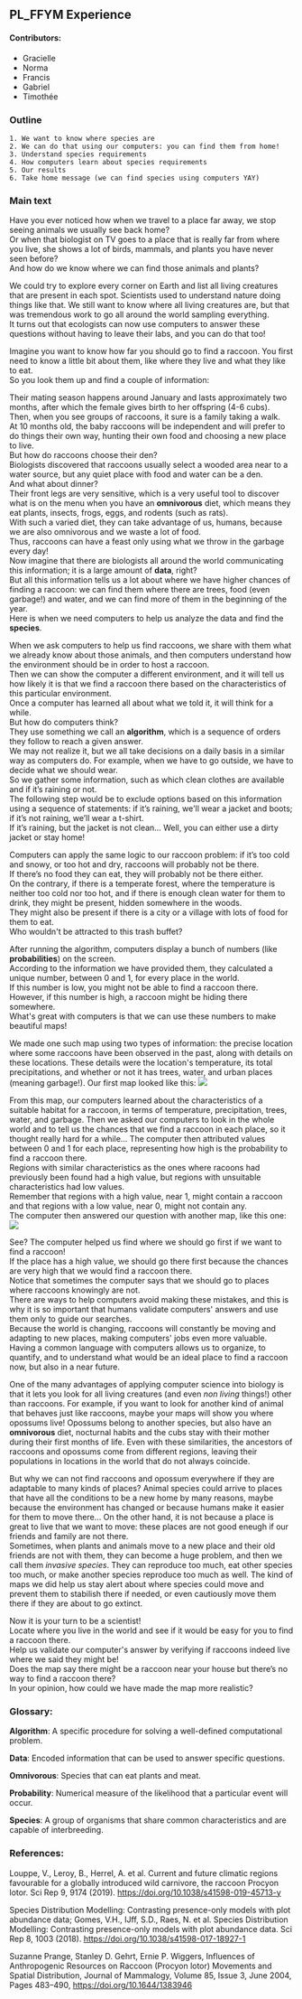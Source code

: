## PL_FFYM Experience
#### Contributors:

- Gracielle  
- Norma  
- Francis
- Gabriel
- Timothée  

### Outline

    1. We want to know where species are  
    2. We can do that using our computers: you can find them from home!  
    3. Understand species requirements  
    4. How computers learn about species requirements  
    5. Our results  
    6. Take home message (we can find species using computers YAY)  


### Main text
Have you ever noticed how when we travel to a place far away, we stop seeing animals we usually see back home?  
Or when that biologist on TV goes to a place that is really far from where you live, she shows a lot of birds, mammals, and plants you have never seen before?  
And how do we know where we can find those animals and plants?  

We could try to explore every corner on Earth and list all living creatures that are present in each spot.
Scientists used to understand nature doing things like that. We still want to know where all living creatures are, but that was tremendous work to go all around the world sampling everything.  
It turns out that ecologists can now use computers to answer these questions without having to leave their labs, and you can do that too!  

Imagine you want to know how far you should go to find a raccoon. You first need to know a little bit about them, like where they live and what they like to eat.  
So you look them up and find a couple of information:  

Their mating season happens around January and lasts approximately two months, after which the female gives birth to her offspring (4-6 cubs).  
Then, when you see groups of raccoons, it sure is a family taking a walk.  
At 10 months old, the baby raccoons will be independent and will prefer to do things their own way, hunting their own food and choosing a new place to live.  
But how do raccoons choose their den?  
Biologists discovered that raccoons usually select a wooded area near to a water source, but any quiet place with food and water can be a den.  
And what about dinner?  
Their front legs are very sensitive, which is a very useful tool to discover what is on the menu when you have an **omnivorous** diet, which means they eat plants, insects, frogs, eggs, and rodents (such as rats).  
With such a varied diet, they can take advantage of us, humans, because we are also omnivorous and we waste a lot of food.  
Thus, raccoons can have a feast only using what we throw in the garbage every day!  
Now imagine that there are biologists all around the world communicating this information; it is a large amount of **data**, right?  
But all this information tells us a lot about where we have higher chances of finding a raccoon: we can find them where there are trees, food (even garbage!) and water, and we can find more of them in the beginning of the year.  
Here is when we need computers to help us analyze the data and find the **species**.

When we ask computers to help us find raccoons, we share with them what we already know about those animals, and then computers understand how the environment should be in order to host a raccoon.  
Then we can show the computer a different environment, and it will tell us how likely it is that we find a raccoon there based on the characteristics of this particular environment.  
Once a computer has learned all about what we told it, it will think for a while.  
But how do computers think?  
They use something we call an **algorithm**, which is a sequence of orders they follow to reach a given answer.  
We may not realize it, but we all take decisions on a daily basis in a similar way as computers do.
For example, when we have to go outside, we have to decide what we should wear.  
So we gather some information, such as which clean clothes are available and if it’s raining or not.  
The following step would be to exclude options based on this information using a sequence of statements: if it’s raining, we'll wear a jacket and boots; if it’s not raining, we’ll wear a t-shirt.  
If it’s raining, but the jacket is not clean… Well, you can either use a dirty jacket or stay home!

Computers can apply the same logic to our raccoon problem: if it’s too cold and snowy, or too hot and dry, raccoons will probably not be there.  
If there’s no food they can eat, they will probably not be there either.  
On the contrary, if there is a temperate forest, where the temperature is neither too cold nor too hot, and if there is enough clean water for them to drink, they might be present, hidden somewhere in the woods.  
They might also be present if there is a city or a village with lots of food for them to eat.  
Who wouldn't be attracted to this trash buffet?

After running the algorithm, computers display a bunch of numbers (like **probabilities**) on the screen.  
According to the information we have provided them, they calculated a unique number, between 0 and 1, for every place in the world.  
If this number is low, you might not be able to find a raccoon there.  
However, if this number is high, a raccoon might be hiding there somewhere.  
What's great with computers is that we can use these numbers to make beautiful maps!

We made one such map using two types of information: the precise location where some raccoons have been observed in the past, along with details on these
locations.
These details were the location's temperature, its total precipitations, and whether or not it has trees, water, and urban places (meaning garbage!).
Our first map looked like this:
![](fig/occurrences_emojis.png)

From this map, our computers learned about the characteristics of a suitable habitat for a raccoon, in terms of temperature, precipitation, trees, water, and garbage.
Then we asked our computers to look in the whole world and to tell us the chances that we find a raccoon in each place, so it thought really hard for a while...
The computer then attributed values between 0 and 1 for each place, representing how high is the probability to find a raccoon there.  
Regions with similar characteristics as the ones where racoons had previously been found had a high value, but regions with unsuitable characteristics had low values.  
Remember that regions with a high value, near 1, might contain a raccoon and that regions with a low value, near 0, might not contain any.  
The computer then answered our question with another map, like this one:
![](fig/predictions.png)

See? The computer helped us find where we should go first if we want to find a raccoon!  
If the place has a high value, we should go there first because the chances are very high that we would find a raccoon there.  
Notice that sometimes the computer says that we should go to places where raccoons knowingly are not.  
There are ways to help computers avoid making these mistakes, and this is why it is so important that humans validate computers' answers and use them only to guide our searches.  
Because the world is changing, raccoons will constantly be moving and adapting to new places, making computers' jobs even more valuable.  
Having a common language with computers allows us to organize, to quantify, and to understand what would be an ideal place to find a raccoon now, but also in a near future.    

One of the many advantages of applying computer science into biology is that it lets you look for all living creatures (and even *non living* things!) other than raccoons. For example, if you want to look for another kind of animal that behaves just like raccoons, maybe your maps will show you where opossums live!
Opossums belong to another species, but also have an **omnivorous** diet, nocturnal habits and the cubs stay with their mother during their first months of life. Even with these similarities, the ancestors of raccoons and opossums come from different regions, leaving their populations in locations in the world that do not always coincide. 

But why we can not find raccoons and opossum everywhere if they are adaptable to many kinds of places? Animal species could arrive to places that have all the conditions to be a new home by many reasons, maybe because the environment has changed or because humans make it easier for them to move there... On the other hand, it is not because a place is great to live that we want to move: these places are not good eneugh if our friends and family are not there.  
Sometimes, when plants and animals move to a new place and their old friends are not with them, they can become a huge problem, and then we call them _invasive species_. They can reproduce too much, eat other species too much, or make another species reproduce too much as well. The kind of maps we did help us stay alert about where species could move and prevent them to stabilish there if needed, or even cautiously move them there if they are about to go extinct.

Now it is your turn to be a scientist!  
Locate where you live in the world and see if it would be easy for you to find a raccoon there.  
Help us validate our computer's answer by verifying if raccoons indeed live where we said they might be!  
Does the map say there might be a raccoon near your house but there’s no way to find a raccoon there?  
In your opinion, how could we have made the map more realistic?

### Glossary:

**Algorithm**: A specific procedure for solving a well-defined computational problem.

**Data**: Encoded information that can be used to answer specific questions.

**Omnivorous**: Species that can eat plants and meat.

**Probability**: Numerical measure of the likelihood that a particular event will occur.

**Species**: A group of organisms that share common characteristics and are capable of interbreeding.

### References:

Louppe, V., Leroy, B., Herrel, A. et al. Current and future climatic regions favourable for a globally introduced wild carnivore, the raccoon Procyon lotor. Sci Rep 9, 9174 (2019). https://doi.org/10.1038/s41598-019-45713-y

Species Distribution Modelling: Contrasting presence-only models with plot abundance data; Gomes, V.H., IJff, S.D., Raes, N. et al. Species Distribution Modelling: Contrasting presence-only models with plot abundance data. Sci Rep 8, 1003 (2018). https://doi.org/10.1038/s41598-017-18927-1

Suzanne Prange, Stanley D. Gehrt, Ernie P. Wiggers, Influences of Anthropogenic Resources on Raccoon (Procyon lotor) Movements and Spatial Distribution, Journal of Mammalogy, Volume 85, Issue 3, June 2004, Pages 483–490, https://doi.org/10.1644/1383946
